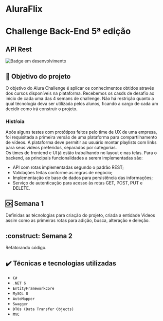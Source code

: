 # AluraFlix

# Challenge Back-End 5ª edição

## API Rest

![Badge em desenvolvimento](https://img.shields.io/badge/Status-Em%20Desenvolvimento-green)

## 🔨 Objetivo do projeto

O objetivo do Alura Challenge é aplicar os conhecimentos obtidos através dos cursos disponíveis na plataforma. Recebemos os casds de desafio ao início de cada uma das 4 semans de challenge. Não há restrição quanto a qual técnologia deva ser utilizada pelos alunos, ficando a cargo de cada um decidir como irá construir o projeto.

### Histŕoia

Após alguns testes com protótipos feitos pelo time de UX de uma empresa, foi requisitada a primeira versão de uma plataforma para compartilhamento de vídeos. A plataforma deve permitir ao usuário montar playlists com links para seus vídeos preferidos, separados por categorias.<br>
Os times de frontend e UI já estão trabalhando no layout e nas telas. Para o backend, as principais funcionalidades a serem implementadas são:

<ul>

   <li> API com rotas implementadas segundo o padrão REST;</li>
   <li> Validações feitas conforme as regras de negócio;</li>
   <li> Implementação de base de dados para persistência das informações;</li>
   <li> Serviço de autenticação para acesso às rotas GET, POST, PUT e DELETE.</li>

</ul>

## :ok: Semana 1

Definidas as técnologias para criação do projeto, criada a entidade Videos assim como as primeiras rotas para adição, busca, alteração e deleção.

## :construct: Semana 2

Refatorando código.

## ✔️ Técnicas e tecnologias utilizadas

- `C#`
- `.NET 6`
- `EntityFrameworkCore`
- `MySQL 8`
- `AutoMapper`
- `Swagger`
- `DTOs (Data Transfer Objects)`
- `MVC`
